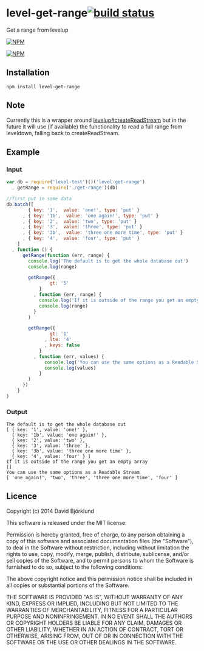 # level-get-range[![build status](https://secure.travis-ci.org/kesla/level-get-range.png)](http://travis-ci.org/kesla/level-get-range)

Get a range from levelup

[![NPM](https://nodei.co/npm/level-get-range.png?downloads&stars)](https://nodei.co/npm/level-get-range/)

[![NPM](https://nodei.co/npm-dl/level-get-range.png)](https://nodei.co/npm/level-get-range/)

## Installation

```
npm install level-get-range
```

## Note

Currently this is a wrapper around [levelup#createReadStream](https://github.com/rvagg/node-levelup#createReadStream) but in the future it will use (if available) the functionality to read a full range from leveldown, falling back to createReadStream.

## Example

### Input

```javascript
var db = require('level-test')()('level-get-range')
  , getRange = require('./get-range')(db)

//first put in some data
db.batch([
        { key: '1',  value: 'one!', type: 'put' }
      , { key: '1b',  value: 'one again!', type: 'put' }
      , { key: '2',  value: 'two', type: 'put' }
      , { key: '3',  value: 'three', type: 'put' }
      , { key: '3b',  value: 'three one more time', type: 'put' }
      , { key: '4',  value: 'four', type: 'put' }
    ]
  , function () {
      getRange(function (err, range) {
        console.log('The default is to get the whole database out')
        console.log(range)

        getRange({
                gt: '5'
            }
          , function (err, range) {
            console.log('If it is outside of the range you get an empty array')
            console.log(range)
          }
        )

        getRange({
                gt: '1'
              , lte: '4'
              , keys: false
            }
          , function (err, values) {
              console.log('You can use the same options as a Readable Stream')
              console.log(values)
            }
        )
      })
    }
)
```

### Output

```
The default is to get the whole database out
[ { key: '1', value: 'one!' },
  { key: '1b', value: 'one again!' },
  { key: '2', value: 'two' },
  { key: '3', value: 'three' },
  { key: '3b', value: 'three one more time' },
  { key: '4', value: 'four' } ]
If it is outside of the range you get an empty array
[]
You can use the same options as a Readable Stream
[ 'one again!', 'two', 'three', 'three one more time', 'four' ]
```

## Licence

Copyright (c) 2014 David Björklund

This software is released under the MIT license:

Permission is hereby granted, free of charge, to any person obtaining a copy
of this software and associated documentation files (the "Software"), to deal
in the Software without restriction, including without limitation the rights
to use, copy, modify, merge, publish, distribute, sublicense, and/or sell
copies of the Software, and to permit persons to whom the Software is
furnished to do so, subject to the following conditions:

The above copyright notice and this permission notice shall be included in
all copies or substantial portions of the Software.

THE SOFTWARE IS PROVIDED "AS IS", WITHOUT WARRANTY OF ANY KIND, EXPRESS OR
IMPLIED, INCLUDING BUT NOT LIMITED TO THE WARRANTIES OF MERCHANTABILITY,
FITNESS FOR A PARTICULAR PURPOSE AND NONINFRINGEMENT. IN NO EVENT SHALL THE
AUTHORS OR COPYRIGHT HOLDERS BE LIABLE FOR ANY CLAIM, DAMAGES OR OTHER
LIABILITY, WHETHER IN AN ACTION OF CONTRACT, TORT OR OTHERWISE, ARISING FROM,
OUT OF OR IN CONNECTION WITH THE SOFTWARE OR THE USE OR OTHER DEALINGS IN
THE SOFTWARE.

